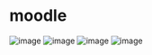# moodle
![image](https://github.com/stamvas/moodle/assets/102976628/58fd7b42-a03d-459a-823d-a73c6c5c0377)
![image](https://github.com/stamvas/moodle/assets/102976628/5c5ddb91-aefa-498c-beb3-93f4e8986890)
![image](https://github.com/stamvas/moodle/assets/102976628/a0fffbd3-be16-4b46-80cd-0c1dff7c7052)
![image](https://github.com/stamvas/moodle/assets/102976628/f5156a08-6fea-4c48-ac82-e92a9a83f9ba)



